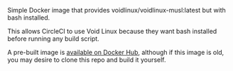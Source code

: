 Simple Docker image that provides voidlinux/voidlinux-musl:latest but with bash
installed.

This allows CircleCI to use Void Linux because they want bash installed before
running any build script.

A pre-built image is [available on Docker
Hub](https://hub.docker.com/r/tsunagariengine/voidlinux-musl-bash), although if
this image is old, you may desire to clone this repo and build it yourself.
